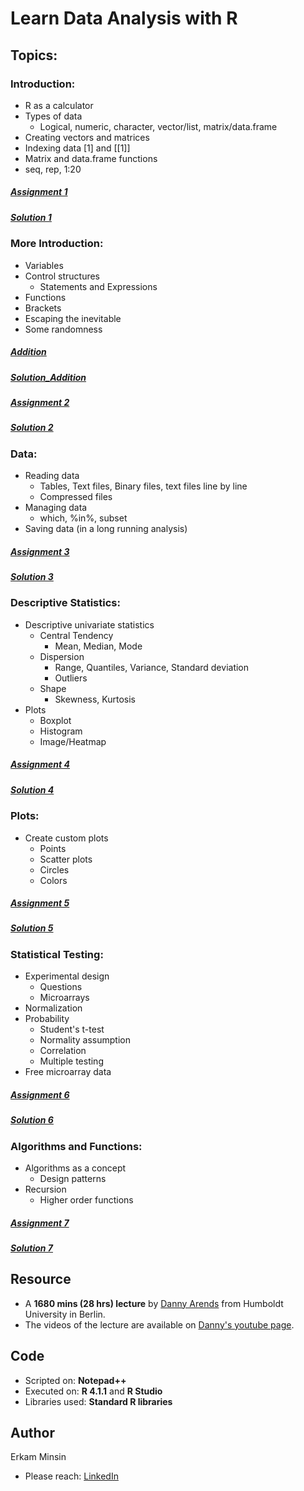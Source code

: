# Learn Data Analysis with R

## Topics:

### Introduction:
* R as a calculator
* Types of data
  * Logical, numeric, character, vector/list, matrix/data.frame 
* Creating vectors and matrices
* Indexing data [1] and [[1]]
* Matrix and data.frame functions
* seq, rep, 1:20
##### [Assignment 1](https://github.com/eminsin/Learn-Data-Analysis-with-R/blob/main/Assignment01-Introduction.pdf)
##### [Solution 1](https://github.com/eminsin/Learn-Data-Analysis-with-R/blob/main/codes1.r) 
### More Introduction:
* Variables
* Control structures
  * Statements and Expressions
* Functions
* Brackets
* Escaping the inevitable
* Some randomness
##### [Addition](https://github.com/eminsin/Learn-Data-Analysis-with-R/blob/main/Assignment01Addition.pdf)
##### [Solution_Addition](https://github.com/eminsin/Learn-Data-Analysis-with-R/blob/main/codes1addition.r)
##### [Assignment 2](https://github.com/eminsin/Learn-Data-Analysis-with-R/blob/main/Assignment02-Moreintroduction.pdf)
##### [Solution 2](https://github.com/eminsin/Learn-Data-Analysis-with-R/blob/main/codes2.r)
### Data:
* Reading data
  * Tables, Text files, Binary files, text files line by line
  * Compressed files
* Managing data
  * which, %in%, subset
* Saving data (in a long running analysis) 
##### [Assignment 3](https://github.com/eminsin/Learn-Data-Analysis-with-R/blob/main/Assignment03-Data.pdf)
##### [Solution 3](https://github.com/eminsin/Learn-Data-Analysis-with-R/blob/main/codes3.r)
### Descriptive Statistics:
* Descriptive univariate statistics
  * Central Tendency
    * Mean, Median, Mode
  * Dispersion
    * Range, Quantiles, Variance, Standard deviation
    * Outliers
  * Shape
    * Skewness, Kurtosis
* Plots
  * Boxplot
  * Histogram
  * Image/Heatmap
##### [Assignment 4](https://github.com/eminsin/Learn-Data-Analysis-with-R/blob/main/Assignment04-DescriptiveStatistics.pdf)
##### [Solution 4](https://github.com/eminsin/Learn-Data-Analysis-with-R/blob/main/codes4.r)    
### Plots:
* Create custom plots
  * Points
  * Scatter plots
  * Circles
  * Colors
##### [Assignment 5](https://github.com/eminsin/Learn-Data-Analysis-with-R/blob/main/Assignment05-Plots.pdf)
##### [Solution 5](https://github.com/eminsin/Learn-Data-Analysis-with-R/blob/main/codes5.r)
### Statistical Testing:
* Experimental design
  * Questions
  * Microarrays
* Normalization
* Probability
  * Student's t-test
  * Normality assumption
  * Correlation
  * Multiple testing
* Free microarray data
##### [Assignment 6](https://github.com/eminsin/Learn-Data-Analysis-with-R/blob/main/Assignment06-StatisticalTesting.pdf)
##### [Solution 6](https://github.com/eminsin/Learn-Data-Analysis-with-R/blob/main/codes6.r)
### Algorithms and Functions:
* Algorithms as a concept
  * Design patterns
* Recursion
  * Higher order functions
##### [Assignment 7](https://github.com/eminsin/Learn-Data-Analysis-with-R/blob/main/Assignment07-AlgorithmsAndFunctions.pdf)
##### [Solution 7](https://github.com/eminsin/Learn-Data-Analysis-with-R/blob/main/codes7.r)

## Resource
+ A **1680 mins (28 hrs) lecture** by [Danny Arends](https://dannyarends.nl/?) from Humboldt University in Berlin.
+ The videos of the lecture are available on [Danny's youtube page](https://www.youtube.com/watch?v=fxmF4P_O_2c&list=PLhR2Go-lh6X6ZJnN4WQScB4qjO4GYTO0S).

## Code
+ Scripted on: **Notepad++**
+ Executed on: **R 4.1.1** and **R Studio**
+ Libraries used: **Standard R libraries**

## Author
Erkam Minsin
+ Please reach: [LinkedIn](https://www.linkedin.com/in/erkam-minsin-msc-37537514a/)


